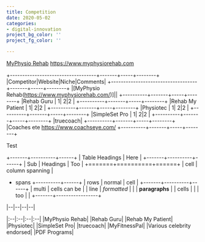 ```yaml
---
title: Competition
date: 2020-05-02
categories:
- digital-innovation
project_bg_color: ''
project_fg_color: ''

---
```

[MyPhysio Rehab](https://www.myphysiorehab.com/)
<https://www.myphysiorehab.com>

+-----------------------------------+-------+-----+--------+
|Competitor|Website|Niche|Comments|
+-----------------------------------+-------+-----+--------+
|[MyPhysio Rehab(https://www.myphysiorehab.com/)]||
+----------+-------+-----+--------+
|Rehab Guru      |      1|    2|2       |
+----------+-------+-----+--------+
|Rehab My Patient      |      1|    2|2       |
+----------+-------+-----+--------+
|Physiotec      |      1|    2|2       |
+----------+-------+-----+--------+
|SimpleSet Pro      |      1|    2|2       |
+----------+-------+-----+--------+
|truecoach|
+----------+-------+-----+--------+
|Coaches ete https://www.coachseye.com/
+----------+-------+-----+--------+

Test

+-------+----------+------+
| Table Headings   | Here |
+-------+----------+------+
| Sub   | Headings | Too  |
+=======+==========+======+
| cell  | column spanning |
+ spans +----------+------+
| rows  | normal   | cell |
+-------+----------+------+
| multi | cells can be    |
| line  | *formatted*     |
|       | **paragraphs**  |
| cells |                 |
| too   |                 |
+-------+-----------------+


|--|--|--|--|


|:--|:--|:--|:--|
|MyPhysio Rehab|
|Rehab Guru|
|Rehab My Patient|
|Physiotec|
|SimpleSet Pro|
|truecoach|
|MyFitnessPal|
|Various celebrity endorsed|
|PDF Programs|

